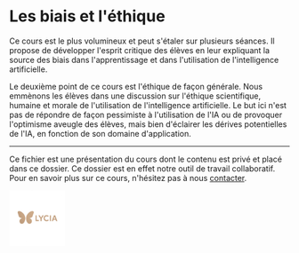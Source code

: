 # Les biais et l'éthique

Ce cours est le plus volumineux et peut s'étaler sur plusieurs séances. Il propose de développer l'esprit critique des élèves en leur expliquant la source des biais dans l'apprentissage et dans l'utilisation de l'intelligence artificielle. 

Le deuxième point de ce cours est l'éthique de façon générale. Nous emmènons les élèves dans une discussion sur l'éthique scientifique, humaine et morale de l'utilisation de l'intelligence artificielle. Le but ici n'est pas de répondre de façon pessimiste à l'utilisation de l'IA ou de provoquer l'optimisme aveugle des élèves, mais bien d'éclairer les dérives potentielles de l'IA, en fonction de son domaine d'application. 

---

Ce fichier est une présentation du cours dont le contenu est privé et placé dans ce dossier. Ce dossier est en effet notre outil de travail collaboratif. Pour en savoir plus sur ce cours, n'hésitez pas à nous [contacter](mailto:lycia.formation@gmail.com). 

<img src="../Resources/Lycia_logo_transparent_bg.png" alt="Logo" width="100">